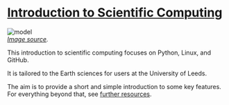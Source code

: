 # [Introduction to Scientific Computing](https://lukeconibear.github.io/introduction_to_scientific_computing/)
![model](https://user-images.githubusercontent.com/19871268/122675572-ebd66b00-d1d1-11eb-9d9b-8f752368c9d4.png)  
*[Image source](https://www.nasa.gov/content/a-portrait-of-global-winds/).*  

This introduction to scientific computing focuses on Python, Linux, and GitHub.  

It is tailored to the Earth sciences for users at the University of Leeds.  

The aim is to provide a short and simple introduction to some key features. For everything beyond that, see [further resources](https://www.lukeconibear.com/introduction_to_scientific_computing/general.html).  

